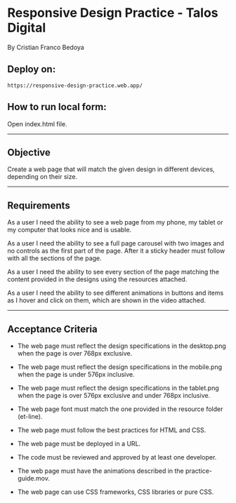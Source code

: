 # Responsive Design Practice - Talos Digital
By Cristian Franco Bedoya

## Deploy on:
```https
https://responsive-design-practice.web.app/
```

## How to run local form:
Open index.html file.

---
## Objective
Create a web page that will match the given design in different devices, depending on their size.

---
## Requirements
As a user I need the ability to see a web page from my phone, my tablet or my computer that looks nice and is usable.

As a user I need the ability to see a full page carousel with two images and no controls as the first part of the page. After it a sticky header must follow with all the sections of the page.

As a user I need the ability to see every section of the page matching the content provided in the designs using the resources attached.

As a user I need the ability to see different animations in buttons and items as I hover and click on them, which are shown in the video attached.

---
## Acceptance Criteria
* The web page must reflect the design specifications in the desktop.png when the page is over 768px exclusive.

* The web page must reflect the design specifications in the mobile.png when the page is under 576px inclusive.

* The web page must reflect the design specifications in the tablet.png when the page is over 576px exclusive and under 768px inclusive.

* The web page font must match the one provided in the resource folder (et-line).

* The web page must follow the best practices for HTML and CSS.

* The web page must be deployed in a URL.

* The code must be reviewed and approved by at least one developer.

* The web page must have the animations described in the practice-guide.mov.

* The web page can use CSS frameworks, CSS libraries or pure CSS.
